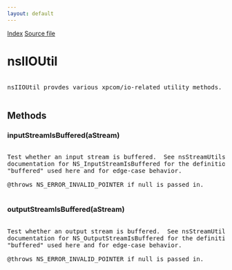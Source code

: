 ```yaml
---
layout: default
---
```

<div id='links'><a href="../index.html">Index</a>
<a href="http://dxr.mozilla.org/mozilla-central/source/xpcom/io/nsIIOUtil.idl">Source file</a>
</div>

# nsIIOUtil #
<pre>  
nsIIOUtil provdes various xpcom/io-related utility methods.  
  
</pre>
## Methods ##

### inputStreamIsBuffered(aStream) ###
<pre>  
Test whether an input stream is buffered.  See nsStreamUtils.h  
documentation for NS_InputStreamIsBuffered for the definition of  
"buffered" used here and for edge-case behavior.  
  
@throws NS_ERROR_INVALID_POINTER if null is passed in.  
  
</pre>
### outputStreamIsBuffered(aStream) ###
<pre>  
Test whether an output stream is buffered.  See nsStreamUtils.h  
documentation for NS_OutputStreamIsBuffered for the definition of  
"buffered" used here and for edge-case behavior.  
  
@throws NS_ERROR_INVALID_POINTER if null is passed in.  
  
</pre>